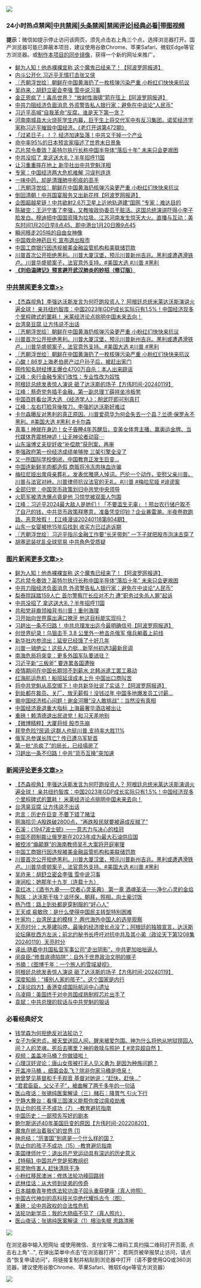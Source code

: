 ![](https://raw.githubusercontent.com/jsvpn/jsproxy/dev/64photo/fqnews-qr.jpg)

<div id="tt">
<h3>24小时热点禁闻|<a href="#%E4%B8%AD%E5%85%B1%E7%A6%81%E9%97%BB%E6%9B%B4%E5%A4%9A%E6%96%87%E7%AB%A0">中共禁闻</a>|<a href="#%E5%9B%BE%E7%89%87%E6%96%B0%E9%97%BB%E6%9B%B4%E5%A4%9A%E6%96%87%E7%AB%A0">头条禁闻</a>|<a href="#%E6%96%B0%E9%97%BB%E8%AF%84%E8%AE%BA%E6%9B%B4%E5%A4%9A%E6%96%87%E7%AB%A0">禁闻评论|<a href="#%E5%BF%85%E7%9C%8B%E7%BB%8F%E5%85%B8%E5%A5%BD%E6%96%87">经典必看</a>|<a href="https://fan1.xyz/3" target="_blank">带图视频</a></h3>
<div><b>提示：</b>微信如提示停止访问该网页，须先点击右上角三个点，选择浏览器打开。国产浏览器可能已屏蔽本项目，建议使用谷歌Chrome、苹果Safari、微软Edge等官方浏览器。或<a href="%E5%88%B6%E4%BD%9Cgit%E7%A6%81%E9%97%BB%E9%95%9C%E5%83%8F.md">制作本项目的同步镜像</a>，获得一个新的网址来推广。</div>
<ul>

<li><a href="/topimagenews/20240120/1990466.md">鲜为人知！他赤裸裸宣称 这个魔鬼已经来了！【阿波罗网报道】</a></li>
<li><a href="/ccpdope/20240120/1990363.md">内斗公开化 习近平无情打击张又侠</a></li>
<li><a href="/cbnews/20240120/1990407.md">〖兲朝浮世绘〗朝鲜在中国黄海扔了一枚核弹污染严重 小粉红们快快来抗议</a></li>
<li><a href="/comments/20240120/1990457.md">吴祚来：胡舒立密会李强 雪中说习事</a></li>
<li><a href="/worldnews/20240120/1990481.md">金正恩疯了！毒杀世界？ “放射性海啸”箭在弦上【阿波罗网报道】</a></li>
<li><a href="/topimagenews/20240120/1990451.md">中共力阻经济负面消息 外资警告私人银行家：避免在中谈论“人民币”</a></li>
<li><a href="/headline/20240120/1990495.md">习近平高喊“自我革命”反腐，谁是天下第一贪？</a></li>
<li><a href="/sohnews/20240120/1990454.md">河南南城县大火烧死学生内幕，巨干生上将交代军中有反习集团，诺奖经济学家称习近平摧毁中国经济。《老灯开讲第472期》</a></li>
<li><a href="/ccpdope/20240120/1990497.md">「过紧日子」！？ 经济加速坠落！中共又干掉一个产业</a></li>
<li><a href="/ccpdope/20240120/1990424.md">命中率95%的日本预言家描述了世界末日景象</a></li>
<li><a href="/topimagenews/20240120/1990455.md">芯片禁令奏效？英特尔执行长称中国半导体“落后十年” 未来只会更艰困</a></li>
<li><a href="/topimagenews/20240120/1990366.md">中共没招了 拿这送大礼？半年招呼11国</a></li>
<li><a href="/ccpdope/20240120/1990389.md">让习重重摔在地上 新华社出中共党魁洋相</a></li>
<li><a href="/ccpdope/20240120/1990539.md">专家：中国经济两大危机难解 习误判连连</a></li>
<li><a href="/baitai/20240120/1990469.md">一味中药，却是清理肺中积痰的高手</a></li>
<li><a href="/cbnews/20240120/1990538.md">〖兲朝浮世绘〗朝鲜在中国黄海扔核弹污染更严重 小粉红们快快来抗议</a></li>
<li><a href="/cnnews/20240120/1990443.md">倒回清朝！中共国宴服务又出新花样【阿波罗网报道】</a></li>
<li><a href="/cnnews/20240120/1990467.md">企图超越星链！中共欲射2.6万卫星上近地轨道建“国网 ”专家：难达目的</a></li>
<li><a href="/sohnews/20240120/1990492.md">陈破空：王沪宁害了李强，又教唆政协委员干脏活。这国总统演讲吓得小李子脸发白。穆迪把中国国资降为垃圾。江苏河南发生惊天大火。直播与互动：美东时间1月20日早8点45、即中港台1月20日晚9点45</a></li>
<li><a href="/sohnews/20240121/1990581.md">瞬间移走205吨的自由女神像</a></li>
<li><a href="/finance/20240120/1990400.md">中国救命神药巨亏 宣布退出股市</a></li>
<li><a href="/comments/20240121/1990561.md">中国工商银行因违规被美金融监管机构和美联储罚款</a></li>
<li><a href="/comments/20240120/1990502.md">川普首次公开拒绝黑利。川普大厦汉堡，预示川普新州吉兆。黑利或遭遇滑铁卢。川普华盛顿案子，法官意外支持。#美国大选 #川普 #黑利</a></li>
<li><b><a href="/comments/20200207/1272816.md" target="_blank">《刘伯温碑记》预言避开武汉肺炎的妙招（修订版）</a></b></li>
</ul>
</div>

<div class="catlist">
<h3><a href="/cbnews/" target="_blank">中共禁闻</a><span><a href="/cbnews/" target="_blank" rel="nofollow">更多文章>></a></span></h3>
<ul>
<li><a href="/comments/20240121/1990617.md" target="_blank">【杰森视角】李强达沃斯发言为何吓跑投资人？ 阿根廷总统米莱达沃斯演讲火遍全球！ 亲共纽约智库：中国2023年GDP成长实际只有1.5%！中国经济现多个里程碑式的噩耗！ 米莱经济论点挑明中国未来去向！</a></li>
<li><a href="/comments/20240121/1990607.md" target="_blank">台湾臭豆腐 让方伟说不出话</a></li>
<li><a href="/cbnews/20240120/1990538.md" target="_blank">〖兲朝浮世绘〗朝鲜在中国黄海扔核弹污染更严重 小粉红们快快来抗议</a></li>
<li><a href="/comments/20240120/1990502.md" target="_blank">川普首次公开拒绝黑利。川普大厦汉堡，预示川普新州吉兆。黑利或遭遇滑铁卢。川普华盛顿案子，法官意外支持。#美国大选 #川普 #黑利</a></li>
<li><a href="/cbnews/20240120/1990407.md" target="_blank">〖兲朝浮世绘〗朝鲜在中国黄海扔了一枚核弹污染严重 小粉红们快快来抗议</a></li>
<li><a href="/cbnews/20240120/1990330.md" target="_blank">心酸！86岁上海老伯房产过户孙子后，被赶出家门</a></li>
<li><a href="/cbnews/20240120/1990329.md" target="_blank">网传知名财经博主爆仓4700万自杀：本人出来辟谣</a></li>
<li><a href="/cbnews/20240120/1990303.md" target="_blank">江峰：央行金融专家们改性：专业性改为奴性</a></li>
<li><a href="/comments/20240120/1990294.md" target="_blank">阿根廷总统发表惊人演说 砸了达沃斯的场子【方伟时间-20240119】</a></li>
<li><a href="/cbnews/20240120/1990239.md" target="_blank">江峰：蔡奇党务插手金融，第一副总理丁薛祥坐冷板凳</a></li>
<li><a href="/cbnews/20240120/1990176.md" target="_blank">中国百姓看台湾大选 《经济学人》：盼武吓即可别真打</a></li>
<li><a href="/cbnews/20240120/1990173.md" target="_blank">江峰：左右打脸背後挨刀，李强的达沃斯好难过</a></li>
<li><a href="/comments/20240119/1990113.md" target="_blank">卡尔森曝反对黑利的真正原因。川普爱荷华为何会失去一个县？兰德·保罗永不黑利。#美国大选 #黑利 #卡尔森</a></li>
<li><a href="/comments/20240119/1990062.md" target="_blank">真事！神就在身边！女子昏睡4年苏醒后，变美女体育主播、赢奥运金牌、当代媒体界震撼神迹！让无神论者动容⋯</a></li>
<li><a href="/cbnews/20240119/1990011.md" target="_blank">山东淄博丈夫捉奸收“补偿款”获刑案，再审</a></li>
<li><a href="/cbnews/20240119/1989973.md" target="_blank">李强政府第一份经济成绩单够惨 三架引擎全没了</a></li>
<li><a href="/cbnews/20240119/1989972.md" target="_blank">又一所国际学校倒闭，中国教育正发生巨变…</a></li>
<li><a href="/cbnews/20240119/1989949.md" target="_blank">中国连新鲜羊肉都造假 商贩将冷冻肉抹血诈骗</a></li>
<li><a href="/comments/20240119/1989948.md" target="_blank">梅拉尼娅出席母亲葬礼，发表优雅感人悼词。巴伦一个动作，安慰父亲川普。川普与法官对峙。川普律师抗议法官的无礼。#川普 #梅拉尼娅 #诽谤案</a></li>
<li><a href="/cbnews/20240119/1989937.md" target="_blank">全部归党：中国货币政策划归中共党中央领导</a></li>
<li><a href="/cbnews/20240119/1989936.md" target="_blank">火箭军被清洗爆点竟是他 习惊觉被双面人包围</a></li>
<li><a href="/cbnews/20240119/1989920.md" target="_blank">江峰：习近平2024最大敌人是她们！「不要滥生无辜」！邢台农行储户取不了自己的钱，中共货币政策释寒意，准备凭空印钞？企业暴雷潮，半夜卷款跑路，恶意放假！【江峰漫谈20240118第804期】</a></li>
<li><a href="/cbnews/20240119/1989911.md" target="_blank">山东一女婴被抢15年后找到 收买方已过追诉期</a></li>
<li><a href="/cbnews/20240119/1989900.md" target="_blank">〖兲朝浮世绘〗习近平指示金融工作要“长牙带刺” 一下子就把股市泡沫击穿了</a></li>
<li><a href="/cbnews/20240119/1989778.md" target="_blank">胡塞武装扰乱全球贸易 中共角色受质疑</a></li>

</ul>
</div>
<div class="catlist">
<h3><a href="/topimagenews/" target="_blank">图片新闻</a><span><a href="/topimagenews/" target="_blank" rel="nofollow">更多文章>></a></span></h3>
<ul>
<li><a href="/topimagenews/20240120/1990466.md" target="_blank">鲜为人知！他赤裸裸宣称 这个魔鬼已经来了！【阿波罗网报道】</a></li>
<li><a href="/topimagenews/20240120/1990455.md" target="_blank">芯片禁令奏效？英特尔执行长称中国半导体“落后十年” 未来只会更艰困</a></li>
<li><a href="/topimagenews/20240120/1990451.md" target="_blank">中共力阻经济负面消息 外资警告私人银行家：避免在中谈论“人民币”</a></li>
<li><a href="/topimagenews/20240120/1990450.md" target="_blank">梨泰院踩踏159人亡 首尔警察厅长应对不力 遭“职务过失杀人罪”起诉</a></li>
<li><a href="/topimagenews/20240120/1990366.md" target="_blank">中共没招了 拿这送大礼？半年招呼11国</a></li>
<li><a href="/topimagenews/20240120/1990347.md" target="_blank">共和党非裔领袖背书川普！重创海理</a></li>
<li><a href="/topimagenews/20240120/1990346.md" target="_blank">习开始向世界露出满口獠牙 他这目标能实现吗？</a></li>
<li><a href="/topimagenews/20240120/1990306.md" target="_blank">习趟出一条不归路！ 中共总理发出迄今最明确信号【阿波罗网报道】</a></li>
<li><a href="/topimagenews/20240120/1990282.md" target="_blank">创世界纪录！乌狙击手 3.8 公里外一枪击杀俄军 俄兵躺着上前线</a></li>
<li><a href="/topimagenews/20240120/1990281.md" target="_blank">新华社内参流出：延安已经饿了十好几年</a></li>
<li><a href="/topimagenews/20240120/1990259.md" target="_blank">川普一骑绝尘！这些人力挺…新罕州初选3最新民调</a></li>
<li><a href="/topimagenews/20240120/1990243.md" target="_blank">南海危局将突变：更多外国军队要进驻？</a></li>
<li><a href="/topimagenews/20240120/1990241.md" target="_blank">习近平新“三板斧” 要连累各国遭殃</a></li>
<li><a href="/topimagenews/20240120/1990146.md" target="_blank">疫情期间在中国长期领不到薪水 北韩派遣工罢工暴动</a></li>
<li><a href="/topimagenews/20240120/1990145.md" target="_blank">红海航运危机！船班延误成本上升 中国出口商叫苦</a></li>
<li><a href="/topimagenews/20240119/1990003.md" target="_blank">将中共党魁从高空掷下！中共新华社说了实话？【阿波罗网报道】</a></li>
<li><a href="/topimagenews/20240119/1989985.md" target="_blank">到处都在裁员、关厂、放无薪假！没钱过年 中国多地爆发员工讨薪&#8230;</a></li>
<li><a href="/topimagenews/20240119/1989984.md" target="_blank">揭中国经济核心问题！谢金河曝“没人敢挑战”：当然没有真相</a></li>
<li><a href="/topimagenews/20240119/1989910.md" target="_blank">中国经济衰退重大指标 上海最奢华酒店被出让</a></li>
<li><a href="/topimagenews/20240119/1989905.md" target="_blank">重磅！赖清德退出民进党！和习天差地别</a></li>
<li><a href="/topimagenews/20240119/1989904.md" target="_blank">【微博精粹】大厦将倾 股市先崩</a></li>
<li><a href="/topimagenews/20240119/1989896.md" target="_blank">拜登危险?民调:这群人也挺川普,支持率大胜11%</a></li>
<li><a href="/topimagenews/20240119/1989879.md" target="_blank">俄军总参谋长阵亡? 传已遭乌军斩首</a></li>
<li><a href="/topimagenews/20240119/1989878.md" target="_blank">第一批“杀疯了”的局长，已经塌房了</a></li>
<li><a href="/topimagenews/20240119/1989877.md" target="_blank">习趟出一条不归路！中共“货币互换”突加速</a></li>

</ul>
</div>
<div class="catlist">
<h3><a href="/comments/" target="_blank">新闻评论</a><span><a href="/comments/" target="_blank" rel="nofollow">更多文章>></a></span></h3>
<ul>
<li><a href="/comments/20240121/1990617.md" target="_blank">【杰森视角】李强达沃斯发言为何吓跑投资人？ 阿根廷总统米莱达沃斯演讲火遍全球！ 亲共纽约智库：中国2023年GDP成长实际只有1.5%！中国经济现多个里程碑式的噩耗！ 米莱经济论点挑明中国未来去向！</a></li>
<li><a href="/comments/20240121/1990607.md" target="_blank">台湾臭豆腐 让方伟说不出话</a></li>
<li><a href="/comments/20240121/1990596.md" target="_blank">忠言：历史在巨变 不要下错了赌注</a></li>
<li><a href="/comments/20240121/1990595.md" target="_blank">网海拾贝:A股跌破2800点，“再跌股民就要被逼成反贼了”</a></li>
<li><a href="/comments/20240121/1990594.md" target="_blank">石溪：《1947波士顿》——意志力与决心的桂冠</a></li>
<li><a href="/comments/20240121/1990574.md" target="_blank">中国不顾制裁让俄罗斯在2023年成为最大石油供应国</a></li>
<li><a href="/comments/20240121/1990562.md" target="_blank">被控涉“煽颠罪”的海南教师吴孔大案将开庭审理</a></li>
<li><a href="/comments/20240121/1990561.md" target="_blank">中国工商银行因违规被美金融监管机构和美联储罚款</a></li>
<li><a href="/comments/20240120/1990502.md" target="_blank">川普首次公开拒绝黑利。川普大厦汉堡，预示川普新州吉兆。黑利或遭遇滑铁卢。川普华盛顿案子，法官意外支持。#美国大选 #川普 #黑利</a></li>
<li><a href="/comments/20240120/1990457.md" target="_blank">吴祚来：胡舒立密会李强 雪中说习事</a></li>
<li><a href="/comments/20240120/1990429.md" target="_blank">渖涧松：她那年十九岁（连载十九）</a></li>
<li><a href="/comments/20240120/1990413.md" target="_blank">袁红冰：《酒书九章——饮者心灵圣典》 第一章 酒魂圣洁——净化心灵的金焰</a></li>
<li><a href="/comments/20240120/1990375.md" target="_blank">陶瑞 ：达沃斯干啥？谈环保，朝拜，照相，向土豪讨饭</a></li>
<li><a href="/comments/20240120/1990374.md" target="_blank">杨乃悟：路上到处都是穿制服的“好心人”</a></li>
<li><a href="/comments/20240120/1990351.md" target="_blank">王天成 裴敏欣：是什么使得中国民主转型特别困难</a></li>
<li><a href="/comments/20240120/1990335.md" target="_blank">叶家均：台湾民主的模样？ 两代海外中国人的选举观察</a></li>
<li><a href="/comments/20240120/1990328.md" target="_blank">天亮时分：大基建叫停，最後的经济增长点没了；阿根廷的独狼宣言，达沃斯论坛痛批西方左派；前北约秘书长呼吁对抗中共及其小弟（政论天下第1208集 20240119）天亮时分</a></li>
<li><a href="/comments/20240120/1990320.md" target="_blank">译丛:随着中共国私营军事公司“走出阴影”，中共更加咄咄逼人</a></li>
<li><a href="/comments/20240120/1990319.md" target="_blank">闵良臣:“修昔底德陷阱”：自外于世界政治文明的幌子</a></li>
<li><a href="/comments/20240120/1990308.md" target="_blank">书摘：《图博千年：一个旅人的雪域凝视》</a></li>
<li><a href="/comments/20240120/1990294.md" target="_blank">阿根廷总统发表惊人演说 砸了达沃斯的场子【方伟时间-20240119】</a></li>
<li><a href="/comments/20240120/1990261.md" target="_blank">深度知局：“揍别人家的孩子”，这个国家是内行</a></li>
<li><a href="/comments/20240120/1990234.md" target="_blank">【泽论四方】香港变成国际航运中心遗址</a></li>
<li><a href="/comments/20240120/1990233.md" target="_blank">乌凌翔：美国终于对中共国成熟制程芯片出手了</a></li>
<li><a href="/comments/20240120/1990232.md" target="_blank">袁斌：中共总理的软话与中共党魁的狠话</a></li>

</ul>
</div>

<div class="catlist">
<h3>必看经典好文</h3>
<ul>
<li><a href="/comments/20210123/1473430.md" target="_blank">钱学森为何拒绝反对法轮功？</a></li>
<li><a href="/comments/20211012/1636544.md" target="_blank">女子为保忠贞，被天堂送回人间，醒来被爱包围。神为什么将他从地狱捞回人间？人的灵魂，死后去哪里？神的救赎与照护【 #灵异超自然 】</a></li>
<li><a href="/comments/20210711/1572499.md" target="_blank">视频：盖盖冲马桶？你做错啦！</a></li>
<li><a href="/comments/20220614/1745276.md" target="_blank">心理汉奸谬论：唐山女孩被打无人见义勇为 是因为种族问题？</a></li>
<li><a href="/comments/20231203/1969183.md" target="_blank">开盖冲马桶 ，细菌会乱飞？除非你家马桶是喷泉！</a></li>
<li><a href="/cnnews/20210420/1529760.md" target="_blank">她曾梦见基督和千手观音 基督对她说：“赶快，赶快…”</a></li>
<li><a href="/comments/20220728/1764149.md" target="_blank">“君君臣臣，父父子子”，被曲解了两千多年的一句话</a></li>
<li><a href="/comments/20231223/1978148.md" target="_blank">医山夜话：张锡纯医案解读（三）赭石：降胃气 引火下行</a></li>
<li><a href="/comments/20200527/1273654.md" target="_blank">宁静大舞台：看懂三国演义能帮你度过瘟疫劫难</a></li>
<li><a href="/comments/20230922/1901294.md" target="_blank">防止你的孩子不成功（7） &#8211;教育避坑指南</a></li>
<li><a href="/comments/20220910/1782931.md" target="_blank">中国历史：一部预先写好的剧本</a></li>
<li><a href="/bannedvideo/20220821/1774387.md" target="_blank">鲍尔斯讲述40年美国巨变的原因【方伟时间-20220820】</a></li>
<li><a href="/topimagenews/20180519/944624.md" target="_blank">魔鬼在统治着我们的世界 (1)</a></li>
<li><a href="/comments/20211016/1639471.md" target="_blank">神总结：“厉害国”到底是一个什么样的国？</a></li>
<li><a href="/comments/20231003/1941700.md" target="_blank">防止你的孩子不成功（15）-教育避坑指南</a></li>
<li><a href="/cnnews/20210819/1609201.md" target="_blank">美国律师叶宁：退出共产党运动具有深远的历史意义</a></li>
<li><a href="/comments/20190701/1151501.md" target="_blank">【特稿】中国共产党是邪教组织</a></li>
<li><a href="/cbnews/20220508/1730049.md" target="_blank">邪灵物件害人 赶快清除干净</a></li>
<li><a href="/aomi/life/20210719/1589642.md" target="_blank">小粉红移民澳洲：修炼法轮功峰回路转</a></li>
<li><a href="/topimagenews/20130216/104433.md" target="_blank">武林佳话：从大师到徒弟的传奇</a></li>
<li><a href="/comments/20211023/1642745.md" target="_blank">日本越裔青年修炼法轮功浪子回头重获健康（真人帅照）</a></li>
<li><a href="/comments/20220403/1714124.md" target="_blank">中国古代神剑的高科技光华绝代耀烁古今（图）</a></li>
<li><a href="/comments/20200705/783271.md" target="_blank">重磅：论中共政权的合法性危机</a></li>
<li><a href="/comments/20210905/1619324.md" target="_blank">法轮功新学员：我的大肠癌不见了（真人照片）</a></li>
<li><a href="/tculture/20231217/1975364.md" target="_blank">医山夜话：张锡纯医案解读（1）根治失眠 思路清晰</a></li>

</ul>
</div>

![](https://raw.githubusercontent.com/jsvpn/jsproxy/dev/64photo/fqnews-qr.jpg)

在浏览器中输入短网址 或使用微信、支付宝等二维码工具扫描二维码打开页面, 点击右上角"...", 在弹出菜单中点击“在浏览器打开”； 若网页被举报禁止访问，请点击“恢复申请访问”，将链接复制并粘贴到浏览器中打开（请不要使用QQ或360浏览器，建议使用谷歌Chrome、苹果Safari、微软Edge等官方浏览器）

![](https://raw.githubusercontent.com/jsvpn/jsproxy/dev/64photo/wx.jpg)